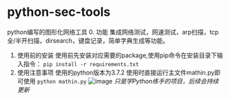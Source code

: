 # python-sec-tools
python编写的图形化网络工具
0. 功能
   集成网络测试，网速测试，arp扫描，tcp全/半开扫描，dirsearch，键盘记录，简单字典生成等功能。
1. 使用前的安装
   使用前先安装对应需要的package,使用pip命令在安装目录下输入指令：  `pip install -r requirements.txt`
3. 使用注意事项
   使用的python版本为3.7.2
   使用时直接运行主文件mathin.py即可使用  `python mathin.py`
![image](https://github.com/M7-wacb/python-sec-tools/assets/123800032/a0578aee-2c6d-41cb-95ad-dde3025930e6)
*只是学Python练手的项目，后续会持续更新*
